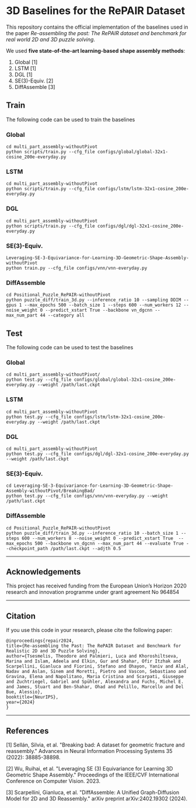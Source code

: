 # 3D Baselines for the RePAIR Dataset

This repository contains the official implementation of the baselines used in the paper *Re-assembling the past: The RePAIR dataset and
benchmark for real world 2D and 3D puzzle solving*.

We used **five state-of-the-art learning-based shape assembly methods**:
1. Global [1]
2. LSTM [1]
3. DGL [1]
4. SE(3)-Equiv. [2]
5. DiffAssemble [3]

## Train
The following code can be used to train the baselines

### Global
```
cd multi_part_assembly-withoutPivot
python scripts/train.py --cfg_file configs/global/global-32x1-cosine_200e-everyday.py
```

### LSTM
```
cd multi_part_assembly-withoutPivot
python scripts/train.py --cfg_file configs/lstm/lstm-32x1-cosine_200e-everyday.py
```

### DGL
```
cd multi_part_assembly-withoutPivot
python scripts/train.py --cfg_file configs/dgl/dgl-32x1-cosine_200e-everyday.py
```

### SE(3)-Equiv.
```
Leveraging-SE-3-Equivariance-for-Learning-3D-Geometric-Shape-Assembly-withoutPivot
python train.py --cfg_file configs/vnn/vnn-everyday.py
```

### DiffAssemble
```
cd Positional_Puzzle_RePAIR-withoutPivot
python puzzle_diff/train_3d.py --inference_ratio 10 --sampling DDIM --gpus 1 --max_epochs 500 --batch_size 1 --steps 600 --num_workers 12 --noise_weight 0 --predict_xstart True --backbone vn_dgcnn --max_num_part 44 --category all 
```


## Test
The following code can be used to test the baselines

### Global
```
cd multi_part_assembly-withoutPivot/
python test.py --cfg_file configs/global/global-32x1-cosine_200e-everyday.py --weight /path/last.ckpt
```

### LSTM
```
cd multi_part_assembly-withoutPivot
python test.py --cfg_file configs/lstm/lstm-32x1-cosine_200e-everyday.py --weight /path/last.ckpt
```

### DGL
```
cd multi_part_assembly-withoutPivot
python test.py --cfg_file configs/dgl/dgl-32x1-cosine_200e-everyday.py --weight /path/last.ckpt
```

### SE(3)-Equiv.
```
cd Leveraging-SE-3-Equivariance-for-Learning-3D-Geometric-Shape-Assembly-withoutPivot/BreakingBad/
python test.py --cfg_file configs/vnn/vnn-everyday.py --weight /path/last.ckpt
```

### DiffAssemble
```
cd Positional_Puzzle_RePAIR-withoutPivot
python puzzle_diff/train_3d.py --inference_ratio 10 --batch_size 1 --steps 600 --num_workers 8 --noise_weight 0 --predict_xstart True  --max_epochs 500 --backbone vn_dgcnn --max_num_part 44 --evaluate True --checkpoint_path /path/last.ckpt --adjth 0.5 
```
---

## Acknowledgements

This project has received funding from the European Union’s Horizon 2020 research and innovation programme under grant agreement No 964854

---

## Citation

If you use this code in your research, please cite the following paper:

```
@inproceedings{repair2024,
title={Re-assembling the Past: The RePAIR Dataset and Benchmark for Realistic 2D and 3D Puzzle Solving},
author={Tsesmelis, Theodore and Palmieri, Luca and Khoroshiltseva, Marina and Islam, Adeela and Elkin, Gur and Shahar, Ofir Itzhak and Scarpellini, Gianluca and Fiorini, Stefano and Ohayon, Yaniv and Alal, Nadav and Aslan, Sinem and Moretti, Pietro and Vascon, Sebastiano and Gravina, Elena and Napolitano, Maria Cristina and Scarpati, Giuseppe and Zuchtriegel, Gabriel and Spühler, Alexandra and Fuchs, Michel E. and James, Stuart and Ben-Shahar, Ohad and Pelillo, Marcello and Del Bue, Alessio},
booktitle={NeurIPS},
year={2024}
}
```

---

## References
<a id="1">[1]</a> 
Sellán, Silvia, et al. "Breaking bad: A dataset for geometric fracture and reassembly." Advances in Neural Information Processing Systems 35 (2022): 38885-38898.

<a id="2">[2]</a> 
Wu, Ruihai, et al. "Leveraging SE (3) Equivariance for Learning 3D Geometric Shape Assembly." Proceedings of the IEEE/CVF International Conference on Computer Vision. 2023.

<a id="3">[3]</a> 
Scarpellini, Gianluca, et al. "DiffAssemble: A Unified Graph-Diffusion Model for 2D and 3D Reassembly." arXiv preprint arXiv:2402.19302 (2024).
